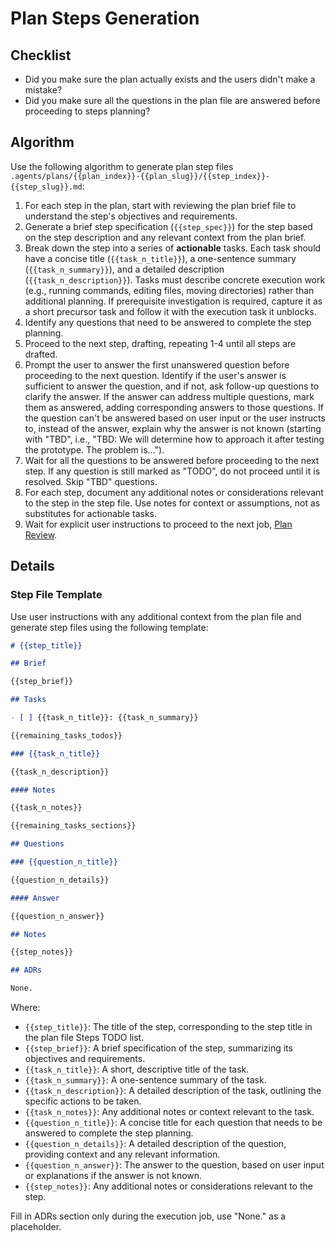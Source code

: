 # Plan Steps Generation

## Checklist

- Did you make sure the plan actually exists and the users didn't make a mistake?
- Did you make sure all the questions in the plan file are answered before proceeding to steps planning?

## Algorithm

Use the following algorithm to generate plan step files `.agents/plans/{{plan_index}}-{{plan_slug}}/{{step_index}}-{{step_slug}}.md`:

1. For each step in the plan, start with reviewing the plan brief file to understand the step's objectives and requirements.
2. Generate a brief step specification (`{{step_spec}}`) for the step based on the step description and any relevant context from the plan brief.
3. Break down the step into a series of **actionable** tasks. Each task should have a concise title (`{{task_n_title}}`), a one-sentence summary (`{{task_n_summary}}`), and a detailed description (`{{task_n_description}}`). Tasks must describe concrete execution work (e.g., running commands, editing files, moving directories) rather than additional planning. If prerequisite investigation is required, capture it as a short precursor task and follow it with the execution task it unblocks.
4. Identify any questions that need to be answered to complete the step planning.
5. Proceed to the next step, drafting, repeating 1-4 until all steps are drafted.
6. Prompt the user to answer the first unanswered question before proceeding to the next question. Identify if the user's answer is sufficient to answer the question, and if not, ask follow-up questions to clarify the answer. If the answer can address multiple questions, mark them as answered, adding corresponding answers to those questions. If the question can't be answered based on user input or the user instructs to, instead of the answer, explain why the answer is not known (starting with "TBD", i.e., "TBD: We will determine how to approach it after testing the prototype. The problem is...").
7. Wait for all the questions to be answered before proceeding to the next step. If any question is still marked as "TODO", do not proceed until it is resolved. Skip "TBD" questions.
8. For each step, document any additional notes or considerations relevant to the step in the step file. Use notes for context or assumptions, not as substitutes for actionable tasks.
9. Wait for explicit user instructions to proceed to the next job, [Plan Review](./plan-review.md).

## Details

### Step File Template

Use user instructions with any additional context from the plan file and generate step files using the following template:

```md
# {{step_title}}

## Brief

{{step_brief}}

## Tasks

- [ ] {{task_n_title}}: {{task_n_summary}}

{{remaining_tasks_todos}}

### {{task_n_title}}

{{task_n_description}}

#### Notes

{{task_n_notes}}

{{remaining_tasks_sections}}

## Questions

### {{question_n_title}}

{{question_n_details}}

#### Answer

{{question_n_answer}}

## Notes

{{step_notes}}

## ADRs

None.
```

Where:

- `{{step_title}}`: The title of the step, corresponding to the step title in the plan file Steps TODO list.
- `{{step_brief}}`: A brief specification of the step, summarizing its objectives and requirements.
- `{{task_n_title}}`: A short, descriptive title of the task.
- `{{task_n_summary}}`: A one-sentence summary of the task.
- `{{task_n_description}}`: A detailed description of the task, outlining the specific actions to be taken.
- `{{task_n_notes}}`: Any additional notes or context relevant to the task.
- `{{question_n_title}}`: A concise title for each question that needs to be answered to complete the step planning.
- `{{question_n_details}}`: A detailed description of the question, providing context and any relevant information.
- `{{question_n_answer}}`: The answer to the question, based on user input or explanations if the answer is not known.
- `{{step_notes}}`: Any additional notes or considerations relevant to the step.

Fill in ADRs section only during the execution job, use "None." as a placeholder.
